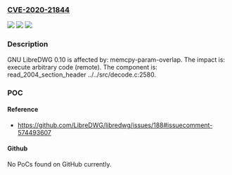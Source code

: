 ### [CVE-2020-21844](https://cve.mitre.org/cgi-bin/cvename.cgi?name=CVE-2020-21844)
![](https://img.shields.io/static/v1?label=Product&message=n%2Fa&color=blue)
![](https://img.shields.io/static/v1?label=Version&message=n%2Fa&color=blue)
![](https://img.shields.io/static/v1?label=Vulnerability&message=n%2Fa&color=brighgreen)

### Description

GNU LibreDWG 0.10 is affected by: memcpy-param-overlap. The impact is: execute arbitrary code (remote). The component is: read_2004_section_header ../../src/decode.c:2580.

### POC

#### Reference
- https://github.com/LibreDWG/libredwg/issues/188#issuecomment-574493607

#### Github
No PoCs found on GitHub currently.

